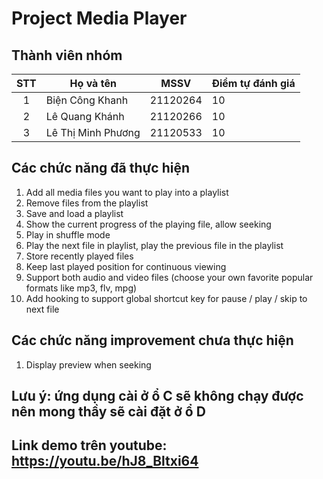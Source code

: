 # Project Media Player

## Thành viên nhóm
| STT | Họ và tên | MSSV | Điểm tự đánh giá |
|:---:|-----------|------|-------------------|
|1   | Biện Công Khanh | 21120264 | 10
|2   | Lê Quang Khánh | 21120266| 10
|3   | Lê Thị Minh Phương | 21120533 | 10

## Các chức năng đã thực hiện
1. Add all media files you want to play into a playlist
2. Remove files from the playlist
3. Save and load a playlist
4. Show the current progress of the playing file, allow seeking
5. Play in shuffle mode
6. Play the next file in playlist, play the previous file in the playlist
1. Store recently played files
2. Keep last played position for continuous viewing
3. Support both audio and video files (choose your own favorite popular formats like mp3, flv, mpg)
5. Add hooking to support global shortcut key for pause / play / skip to next file
## Các chức năng improvement chưa thực hiện
1. Display preview when seeking
## Lưu ý: ứng dụng cài ở ổ C sẽ không chạy được nên mong thầy sẽ cài đặt ở ổ D
## Link demo trên youtube: https://youtu.be/hJ8_Bltxi64 
